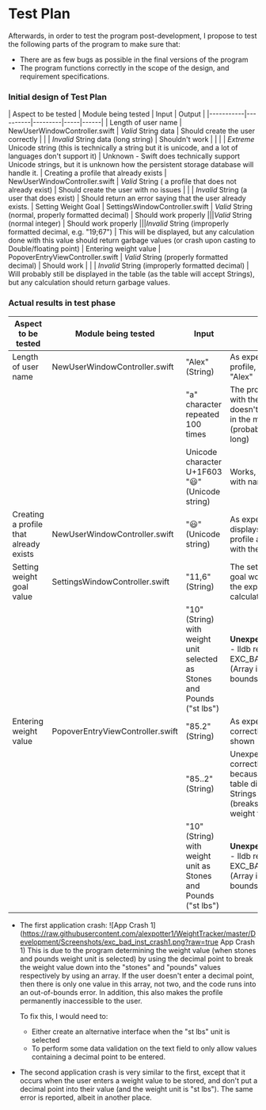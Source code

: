 # Test Plan

Afterwards, in order to test the program post-development, I propose to test the following
parts of the program to make sure that:

* There are as few bugs as possible in the final versions of the program
* The program functions correctly in the scope of the design, and requirement specifications.

### Initial design of Test Plan
| Aspect to be tested | Module being tested | Input | Output |
|-----------|----------|---------|-----|------|
| Length of user name | NewUserWindowController.swift | *Valid* String data | Should create the user correctly
| | | *Invalid* String data (long string) | Shouldn't work |
| | | *Extreme* Unicode string (this is technically a string but it is unicode, and a lot of languages don't support it) | Unknown - Swift does technically support Unicode strings, but it is unknown how the persistent storage database will handle it.
| Creating a profile that already exists | NewUserWindowController.swift | *Valid* String ( a profile that does not already exist) | Should create the user with no issues
| | | *Invalid* String (a user that does exist) | Should return an error saying that the user already exists.
| Setting Weight Goal | SettingsWindowController.swift | *Valid* String (normal, properly formatted decimal) | Should work properly
|||*Valid* String (normal integer) | Should work properly
|||*Invalid* String (improperly formatted decimal, e.g. "19;67") | This will be displayed, but any calculation done with this value should return garbage values (or crash upon casting to Double/floating point)
| Entering weight value | PopoverEntryViewController.swift | *Valid* String (properly formatted decimal) | Should work
| | | *Invalid* String (improperly formatted decimal) | Will probably still be displayed in the table (as the table will accept Strings), but any calculation should return garbage values.

### Actual results in test phase
| Aspect to be tested | Module being tested | Input | Output |
| ------------------- | ----------- | --------- | ----- |
| Length of user name | NewUserWindowController.swift | "Alex" (String) | As expected - creates profile, no error, name "Alex" |
|  |  |"a" character repeated 100 times | The profile is created with the name, but it doesn't display properly in the main window (probably clipping, too long) |
|  |  | Unicode character U+1F603 "😃" (Unicode string) | Works, creates profile with name "😃" |
| Creating a profile that already exists | NewUserWindowController.swift | "😃" (Unicode string) | As expected - pop-up displays saying that a profile already exists with the same name
| Setting weight goal value | SettingsWindowController.swift | "11,6" (String) | The setting of the weight goal works, but it breaks the expected weight calculations
|  |  | "10" (String) with weight unit selected as Stones and Pounds ("st lbs") | **Unexpected App crash** - lldb reports EXC_BAD_INSTRUCTION (Array index out of bounds) |
| Entering weight value | PopoverEntryViewController.swift | "85.2" (String) | As expected - displays correctly with "85.2kg" shown (weight unit is kg)
|  |  | "85..2" (String) | Unexpected - displays correctly, probably because the weight table displays values as Strings not Doubles (breaks the expected weight though)
|  |  | "10" (String) with weight unit as Stones and Pounds ("st lbs") | **Unexpected App crash** - lldb reports EXC_BAD_INSTRUCTION (Array index out of bounds)

* The first application crash:
![App Crash 1](https://raw.githubusercontent.com/alexpotter1/WeightTracker/master/Development/Screenshots/exc_bad_inst_crash1.png?raw=true App Crash 1)
This is due to the program determining the weight value (when stones and pounds weight unit is selected) by using the decimal point to break the weight value down into the "stones" and "pounds" values respectively by using an array.
If the user doesn't enter a decimal point, then there is only one value in this array, not two, and the code runs into an out-of-bounds error. In addition, this also makes the profile permanently inaccessible to the user.

  To fix this, I would need to:
  * Either create an alternative interface when the "st lbs" unit is selected
  * To perform some data validation on the text field to only allow values containing a decimal point to be entered.

* The second application crash is very similar to the first, except that it occurs when the user enters a weight value to be stored, and don't put a decimal point into their value (and the weight unit is "st lbs"). The same error is reported, albeit in another place.

